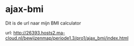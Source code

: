 # ajax-bmi

Dit is de url naar mijn BMI calculator

url: http://26393.hosts2.ma-cloud.nl/bewijzenmap/periode1.3/pro1/ajax_bmi/index.html
